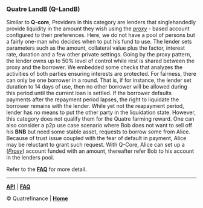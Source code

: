 
### Quatre LandB (Q-LandB)

Similar to **Q-core**, Providers in this category are lenders that singlehandedly provide liquidity in the amount they wish using the _[proxy]()_ - based account configured to their preferences. Here, we do not have a pool of persons but a fairly one-man who decides when to put his fund to use. The lender sets parameters such as the amount, collateral value plus the factor, interest rate, duration and a few other private settings. Going by the proxy pattern, the lender owns up to 50% level of control while rest is shared between the proxy and the borrower. We embedded some checks that analyzes the activities of both parties ensuring interests are protected. For fairness, there can only be one borrower in a round. That is, if for instance, the lender set duration to 14 days of use, then no other borrower will be allowed during this period until the current loan is settled. If the borrower defaults payments after the repayment period lapses, the right to liquidate the borrower remains with the lender. While yet not the reapayment period, lender has no means to put the other party in the liquidation state. However, this category does not qualify them for the Quatre farming reward.
One can also consider a p2p use case scenario where Bob does not want to sell off his **BNB** but need some stable asset, requests to borrow some from Alice. Because of trust issue coupled with the fear of default in payment, Alice may be reluctant to grant such request. With Q-Core, Alice can set up a (_[Proxy]()_) account funded with an amount, thereafter refer Bob to his account in the lenders pool.

Refer to the **[FAQ]()** for more detail.

---------------------------------

**[API](https://github.com/Quatre-Finance/Q-paper/blob/main/q_lend/API.md)** | **[FAQ](https://github.com/Quatre-Finance/Q-paper/blob/main/q_lend/faq.md)**

:copyright: Quatrefinance | **[Home](https://github.com/Quatre-Finance/Q-paper#concept-overview)**
